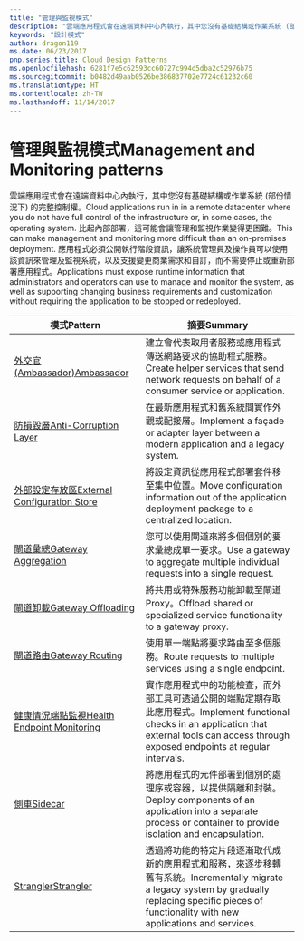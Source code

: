 ```yaml
---
title: "管理與監視模式"
description: "雲端應用程式會在遠端資料中心內執行，其中您沒有基礎結構或作業系統 (部份情況下) 的完整控制權。 比起內部部署，這可能會讓管理和監視作業變得更困難。 應用程式必須公開執行階段資訊，讓系統管理員及操作員可以使用該資訊來管理及監視系統，以及支援變更商業需求和自訂，而不需要停止或重新部署應用程式。"
keywords: "設計模式"
author: dragon119
ms.date: 06/23/2017
pnp.series.title: Cloud Design Patterns
ms.openlocfilehash: 6281f7e5c62593cc60727c994d5dba2c52976b75
ms.sourcegitcommit: b0482d49aab0526be386837702e7724c61232c60
ms.translationtype: HT
ms.contentlocale: zh-TW
ms.lasthandoff: 11/14/2017
---
```

# <a name="management-and-monitoring-patterns"></a><span data-ttu-id="449a2-106">管理與監視模式</span><span class="sxs-lookup"><span data-stu-id="449a2-106">Management and Monitoring patterns</span></span>

<span data-ttu-id="449a2-107">雲端應用程式會在遠端資料中心內執行，其中您沒有基礎結構或作業系統 (部份情況下) 的完整控制權。</span><span class="sxs-lookup"><span data-stu-id="449a2-107">Cloud applications run in in a remote datacenter where you do not have full control of the infrastructure or, in some cases, the operating system.</span></span> <span data-ttu-id="449a2-108">比起內部部署，這可能會讓管理和監視作業變得更困難。</span><span class="sxs-lookup"><span data-stu-id="449a2-108">This can make management and monitoring more difficult than an on-premises deployment.</span></span> <span data-ttu-id="449a2-109">應用程式必須公開執行階段資訊，讓系統管理員及操作員可以使用該資訊來管理及監視系統，以及支援變更商業需求和自訂，而不需要停止或重新部署應用程式。</span><span class="sxs-lookup"><span data-stu-id="449a2-109">Applications must expose runtime information that administrators and operators can use to manage and monitor the system, as well as supporting changing business requirements and customization without requiring the application to be stopped or redeployed.</span></span>

| <span data-ttu-id="449a2-110">模式</span><span class="sxs-lookup"><span data-stu-id="449a2-110">Pattern</span></span> | <span data-ttu-id="449a2-111">摘要</span><span class="sxs-lookup"><span data-stu-id="449a2-111">Summary</span></span> |
| ------- | ------- |
| [<span data-ttu-id="449a2-112">外交官 (Ambassador)</span><span class="sxs-lookup"><span data-stu-id="449a2-112">Ambassador</span></span>](../ambassador.md) | <span data-ttu-id="449a2-113">建立會代表取用者服務或應用程式傳送網路要求的協助程式服務。</span><span class="sxs-lookup"><span data-stu-id="449a2-113">Create helper services that send network requests on behalf of a consumer service or application.</span></span> |
| [<span data-ttu-id="449a2-114">防損毀層</span><span class="sxs-lookup"><span data-stu-id="449a2-114">Anti-Corruption Layer</span></span>](../anti-corruption-layer.md) | <span data-ttu-id="449a2-115">在最新應用程式和舊系統間實作外觀或配接層。</span><span class="sxs-lookup"><span data-stu-id="449a2-115">Implement a façade or adapter layer between a modern application and a legacy system.</span></span> |
| [<span data-ttu-id="449a2-116">外部設定存放區</span><span class="sxs-lookup"><span data-stu-id="449a2-116">External Configuration Store</span></span>](../external-configuration-store.md) | <span data-ttu-id="449a2-117">將設定資訊從應用程式部署套件移至集中位置。</span><span class="sxs-lookup"><span data-stu-id="449a2-117">Move configuration information out of the application deployment package to a centralized location.</span></span> |
| [<span data-ttu-id="449a2-118">閘道彙總</span><span class="sxs-lookup"><span data-stu-id="449a2-118">Gateway Aggregation</span></span>](../gateway-aggregation.md) | <span data-ttu-id="449a2-119">您可以使用閘道來將多個個別的要求彙總成單一要求。</span><span class="sxs-lookup"><span data-stu-id="449a2-119">Use a gateway to aggregate multiple individual requests into a single request.</span></span> |
| [<span data-ttu-id="449a2-120">閘道卸載</span><span class="sxs-lookup"><span data-stu-id="449a2-120">Gateway Offloading</span></span>](../gateway-offloading.md) | <span data-ttu-id="449a2-121">將共用或特殊服務功能卸載至閘道 Proxy。</span><span class="sxs-lookup"><span data-stu-id="449a2-121">Offload shared or specialized service functionality to a gateway proxy.</span></span> |
| [<span data-ttu-id="449a2-122">閘道路由</span><span class="sxs-lookup"><span data-stu-id="449a2-122">Gateway Routing</span></span>](../gateway-routing.md) | <span data-ttu-id="449a2-123">使用單一端點將要求路由至多個服務。</span><span class="sxs-lookup"><span data-stu-id="449a2-123">Route requests to multiple services using a single endpoint.</span></span> |
| [<span data-ttu-id="449a2-124">健康情況端點監視</span><span class="sxs-lookup"><span data-stu-id="449a2-124">Health Endpoint Monitoring</span></span>](../health-endpoint-monitoring.md) | <span data-ttu-id="449a2-125">實作應用程式中的功能檢查，而外部工具可透過公開的端點定期存取此應用程式。</span><span class="sxs-lookup"><span data-stu-id="449a2-125">Implement functional checks in an application that external tools can access through exposed endpoints at regular intervals.</span></span> |
| [<span data-ttu-id="449a2-126">側車</span><span class="sxs-lookup"><span data-stu-id="449a2-126">Sidecar</span></span>](../sidecar.md) | <span data-ttu-id="449a2-127">將應用程式的元件部署到個別的處理序或容器，以提供隔離和封裝。</span><span class="sxs-lookup"><span data-stu-id="449a2-127">Deploy components of an application into a separate process or container to provide isolation and encapsulation.</span></span> |
| [<span data-ttu-id="449a2-128">Strangler</span><span class="sxs-lookup"><span data-stu-id="449a2-128">Strangler</span></span>](../strangler.md) | <span data-ttu-id="449a2-129">透過將功能的特定片段逐漸取代成新的應用程式和服務，來逐步移轉舊有系統。</span><span class="sxs-lookup"><span data-stu-id="449a2-129">Incrementally migrate a legacy system by gradually replacing specific pieces of functionality with new applications and services.</span></span> |
